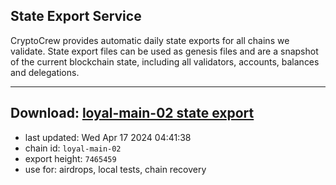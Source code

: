 ## State Export Service
CryptoCrew provides automatic daily state exports for all chains we validate. State export files can be used as genesis files and are a snapshot of the current blockchain state, including all validators, accounts, balances and delegations.

---
**Download: [loyal-main-02 state export](https://dl-eu2.ccvalidators.com/SERVICE/loyal/loyal-main-02_export_7465459.json)**
---

- last updated: Wed Apr 17 2024 04:41:38
- chain id: `loyal-main-02`
- export height: `7465459`
- use for: airdrops, local tests, chain recovery
